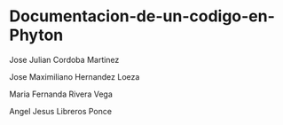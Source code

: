 # Documentacion-de-un-codigo-en-Phyton
Jose Julian Cordoba Martinez

Jose Maximiliano Hernandez Loeza

Maria Fernanda Rivera Vega

Angel Jesus Libreros Ponce
